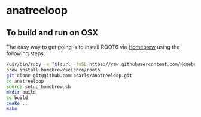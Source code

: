 # anatreeloop

## To build and run on OSX 

The easy way to get going is to install ROOT6 via [Homebrew](http://brew.sh/) using the following steps:

```bash
/usr/bin/ruby -e "$(curl -fsSL https://raw.githubusercontent.com/Homebrew/install/master/install)"
brew install homebrew/science/root6
git clone git@github.com:bcarls/anatreeloop.git
cd anatreeloop
source setup_homebrew.sh
mkdir build
cd build
cmake ..
make
```
